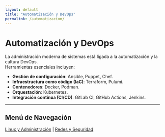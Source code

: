 ```yaml
---
layout: default
title: "Automatización y DevOps"
permalink: /automatizacion/
---
```


# Automatización y DevOps

La administración moderna de sistemas está ligada a la automatización y la cultura DevOps.  
Herramientas esenciales incluyen:

- **Gestión de configuración**: Ansible, Puppet, Chef.  
- **Infraestructura como código (IaC)**: Terraform, Pulumi.  
- **Contenedores**: Docker, Podman.  
- **Orquestación**: Kubernetes.  
- **Integración continua (CI/CD)**: GitLab CI, GitHub Actions, Jenkins.  

---

## Menú de Navegación

[Linux y Administración](/linux/) | [Redes y Seguridad](/redes/)
